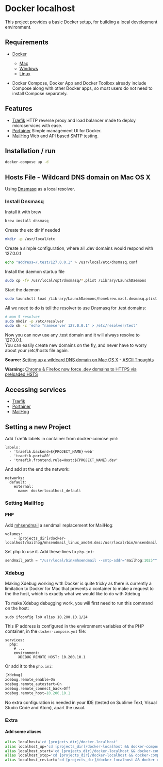 # Docker localhost
This project provides a basic Docker setup, for building a local development environment.


##  Requirements
- [Docker](https://www.docker.com)
	- [Mac](http://docs.docker.com/mac/started/)
	- [Windows](http://docs.docker.com/windows/started/)
	- [Linux](https://docs.docker.com/linux/started/)

- Docker Compose, Docker App and Docker Toolbox already include Compose along with other Docker apps, so most users do not need to install Compose separately.

## Features
- [Træfik](https://traefik.io) HTTP reverse proxy and load balancer made to deploy microservices with ease.
- [Portainer](https://portainer.io/) Simple management UI for Docker.
- [MailHog](https://github.com/mailhog/MailHog) Web and API based SMTP testing.

## Installation / run
```bash
docker-compose up -d
```

## Hosts File - Wildcard DNS domain on Mac OS X
Using [Dnsmasq](http://www.thekelleys.org.uk/dnsmasq/doc.html) as a local resolver.

### Install Dnsmasq
Install it with brew

```bash
brew install dnsmasq
```

Create the etc dir if needed

```bash
mkdir -p /usr/local/etc
```

Create a simple configuration, where all .dev domains would respond with 127.0.0.1

```bash
echo "address=/.test/127.0.0.1" > /usr/local/etc/dnsmasq.conf
```

Install the daemon startup file

```bash
sudo cp -fv /usr/local/opt/dnsmasq/*.plist /Library/LaunchDaemons
```

Start the daemon

```bash
sudo launchctl load /Library/LaunchDaemons/homebrew.mxcl.dnsmasq.plist
```

All we need to do is tell the resolver to use Dnsmasq for .test domains:

```bash
# man 5 resolver
sudo mkdir -p /etc/resolver
sudo sh -c 'echo "nameserver 127.0.0.1" > /etc/resolver/test'
```

Now you can now use any .test domain and it will always resolve to 127.0.0.1.<br/>
You can easily create new domains on the fly, and never have to worry about your /etc/hosts file again.

**Source:** [Setting up a wildcard DNS domain on Mac OS X](http://asciithoughts.com/posts/2014/02/23/setting-up-a-wildcard-dns-domain-on-mac-os-x/) - [ASCII Thoughts](http://asciithoughts.com)

**Warning:** [Chrome & Firefox now force .dev domains to HTTPS via preloaded HSTS](https://ma.ttias.be/chrome-force-dev-domains-https-via-preloaded-hsts/)

## Accessing services

- [Træfik](http://localhost.test:81/)
- [Portainer](http://portainer.test)
- [MailHog](http://mail.test/)


## Setting a new Project
Add Træfik labels in container from docker-comose.yml:

```
labels:
  - 'traefik.backend=${PROJECT_NAME}-web'
  - 'traefik.port=80'
  - 'traefik.frontend.rule=Host:${PROJECT_NAME}.dev'
```

And add at the end the network:

```
networks:
  default:
    external:
      name: dockerlocalhost_default
```

### Setting MailHog
#### PHP
Add [mhsendmail](https://github.com/mailhog/mhsendmail) a sendmail replacement for MailHog:

```
volumes:
	- [projects_dir]/docker-localhost/mailhog/mhsendmail_linux_amd64.dms:/usr/local/bin/mhsendmail
```

 Set php to use it. Add these lines to `php.ini`:

 ```php
 sendmail_path = "/usr/local/bin/mhsendmail --smtp-addr="mailhog:1025""
 ```


### Xdebug

Making Xdebug working with Docker is quite tricky as there is currently a limitation to Docker for Mac that prevents a container to make a request to the the host, which is exactly what we would like to do with Xdebug.

To make Xdebug debugging work, you will first need to run this command on the host:

	sudo ifconfig lo0 alias 10.200.10.1/24

This IP address is configured in the environment variables of the PHP container, in the `docker-compose.yml` file:

    services:
      php:
        # ...
        environment:
          XDEBUG_REMOTE_HOST: 10.200.10.1

Or add it to the  `php.ini`:

```php
[Xdebug]
xdebug.remote_enable=On
xdebug.remote_autostart=On
xdebug.remote_connect_back=Off
xdebug.remote_host=10.200.10.1
```

No extra configuration is needed in your IDE (tested on Sublime Text, Visual Studio Code and Atom), apart the usual.

### Extra

#### Add some aliases

```bash
alias localhost='cd [projects_dir]/docker-localhost'
alias localhost_up='cd [projects_dir]/docker-localhost && docker-compose up -d'
alias localhost_start='cd [projects_dir]/docker-localhost && docker-compose start'
alias localhost_stop='cd [projects_dir]/docker-localhost && docker-compose stop'
alias localhost_restart='cd [projects_dir]/docker-localhost && docker-compose restart'
```

